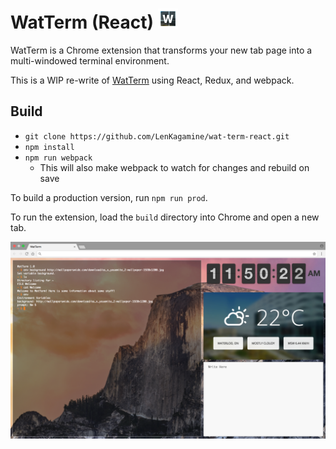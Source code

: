 # WatTerm (React) <img src="build/icon128.png" alt="WatTerm icon" width="32" height="32" />
WatTerm is a Chrome extension that transforms your new tab page into a multi-windowed terminal environment.

This is a WIP re-write of [WatTerm](https://github.com/fg123/wat-term) using React, Redux, and webpack.

## Build
- `git clone https://github.com/LenKagamine/wat-term-react.git`
- `npm install`
- `npm run webpack`
  - This will also make webpack to watch for changes and rebuild on save

To build a production version, run `npm run prod`.

To run the extension, load the `build` directory into Chrome and open a new tab.

![Screenshot of WatTerm](screenshot.png)
